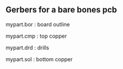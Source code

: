 ## Gerbers for a bare bones pcb

mypart.bor : board outline

mypart.cmp : top copper

mypart.drd : drills

mypart.sol : bottom copper
